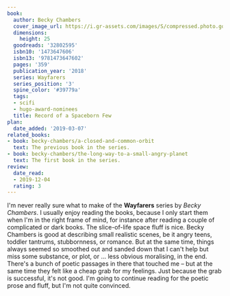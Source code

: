 ```yaml
---
book:
  author: Becky Chambers
  cover_image_url: https://i.gr-assets.com/images/S/compressed.photo.goodreads.com/books/1516965190l/32802595._SY475_.jpg
  dimensions:
    height: 25
  goodreads: '32802595'
  isbn10: '1473647606'
  isbn13: '9781473647602'
  pages: '359'
  publication_year: '2018'
  series: Wayfarers
  series_position: '3'
  spine_color: '#39779a'
  tags:
  - scifi
  - hugo-award-nominees
  title: Record of a Spaceborn Few
plan:
  date_added: '2019-03-07'
related_books:
- book: becky-chambers/a-closed-and-common-orbit
  text: The previous book in the series.
- book: becky-chambers/the-long-way-to-a-small-angry-planet
  text: The first book in the series.
review:
  date_read:
  - 2019-12-04
  rating: 3
---
```


I'm never really sure what to make of the **Wayfarers** series by *Becky Chambers*. I usually enjoy reading the books,
because I only start them when I'm in the right frame of mind, for instance after reading a couple of complicated or
dark books. The slice-of-life space fluff is nice. Becky Chambers is good at describing small realistic scenes, be it
angry teens, toddler tantrums, stubbornness, or romance. But at the same time, things always seemed so smoothed out and
sanded down that I can't help but miss some substance, or plot, or … less obvious moralising, in the end. There's a
bunch of poetic passages in there that touched me – but at the same time they felt like a cheap grab for my feelings.
Just because the grab is successful, it's not good. I'm going to continue reading for the poetic prose and fluff, but
I'm not quite convinced.
